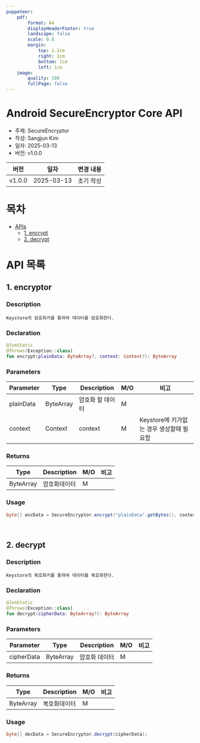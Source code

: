 ```yaml
---
puppeteer:
    pdf:
        format: A4
        displayHeaderFooter: true
        landscape: false
        scale: 0.8
        margin:
            top: 1.2cm
            right: 1cm
            bottom: 1cm
            left: 1cm
    image:
        quality: 100
        fullPage: false
---
```


Android SecureEncryptor Core API
==

- 주제: SecureEncryptor
- 작성: Sangjun Kim
- 일자: 2025-03-13
- 버전: v1.0.0

| 버전   | 일자       | 변경 내용                 |
| ------ | ---------- | -------------------------|
| v1.0.0 | 2025-03-13 | 초기 작성                 |


<div style="page-break-after: always;"></div>

# 목차
- [APIs](#api-목록)
    - [1. encrypt](#1-encrypt)
    - [2. decrypt](#2-decrypt)


# API 목록
## 1. encryptor

### Description
`Keystore의 암호화키를 통하여 데이터를 암호화한다.`

### Declaration

```kotlin
@JvmStatic
@Throws(Exception::class)
fun encrypt(plainData: ByteArray?, context: Context?): ByteArray
```


### Parameters

| Parameter | Type   | Description                | **M/O** | **비고** |
|-----------|--------|----------------------------|---------|---------|
| plainData    | ByteArray    | 암호화 할 데이터 |M| |
| context    | Context | context |M| Keystore에 키가없는 경우 생성할때 필요함 |

### Returns

| Type | Description                |**M/O** | **비고** |
|------|----------------------------|---------|---------|
| ByteArray  | 암호화데이터 |M| |


### Usage
```java
byte[] encData = SecureEncryptor.encrypt("plainData".getBytes(), context);
```

<br>

## 2. decrypt

### Description
`Keystore의 복호화키를 통하여 데이터를 복호화한다.`

### Declaration

```kotlin
@JvmStatic
@Throws(Exception::class)
fun decrypt(cipherData: ByteArray?): ByteArray
```

### Parameters

| Parameter | Type   | Description                | **M/O** | **비고** |
|-----------|--------|----------------------------|---------|---------|
| cipherData    | ByteArray    | 암호화 데이터 |M| |

### Returns

| Type | Description                |**M/O** | **비고** |
|------|----------------------------|---------|---------|
| ByteArray  | 복호화데이터 |M| |



### Usage
```java
byte[] decData = SecureEncryptor.decrypt(cipherData);
```

<br>
